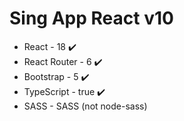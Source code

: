 # Sing App React v10

- React - 18 ✔️
- React Router - 6 ✔️
- Bootstrap - 5 ✔️
- TypeScript - true ✔️
- SASS - SASS (not node-sass) 